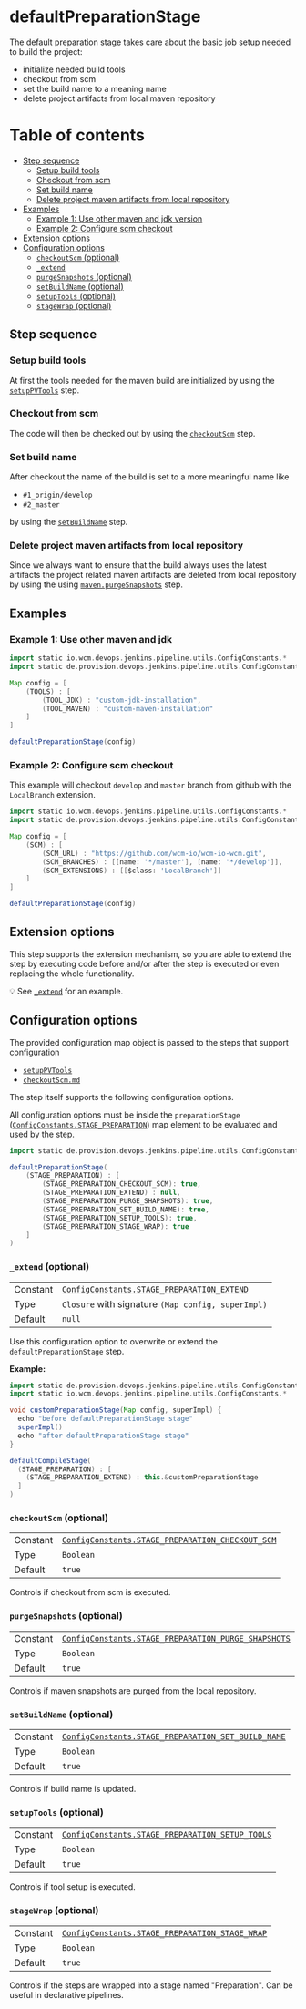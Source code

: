 # defaultPreparationStage

The default preparation stage takes care about the basic job setup
needed to build the project:

* initialize needed build tools
* checkout from scm
* set the build name to a meaning name
* delete project artifacts from local maven repository

# Table of contents
* [Step sequence](#step-sequence)
  * [Setup build tools](#setup-build-tools)
  * [Checkout from scm](#checkout-from-scm)
  * [Set build name](#set-build-name)
  * [Delete project maven artifacts from local repository](#delete-project-maven-artifacts-from-local-repository)
* [Examples](#examples)
  * [Example 1: Use other maven and jdk version](#example-1-use-other-maven-and-jdk)
  * [Example 2: Configure scm checkout](#example-2-configure-scm-checkout)
* [Extension options](#extension-options)
* [Configuration options](#configuration-options)
  * [`checkoutScm` (optional)](#checkoutscm-optional)
  * [`_extend`](#_extend-optional)
  * [`purgeSnapshots` (optional)](#purgesnapshots-optional)
  * [`setBuildName` (optional)](#setbuildname-optional)
  * [`setupTools` (optional)](#setuptools-optional)
  * [`stageWrap`  (optional)](#stagewrap-optional)

## Step sequence

### Setup build tools

At first the tools needed for the maven build are initialized by using
the [`setupPVTools`](setupPVTools.groovy) step.

### Checkout from scm

The code will then be checked out by using the
[`checkoutScm`](https://github.com/wcm-io-devops/jenkins-pipeline-library/blob/master/vars/checkoutScm.md)
step.

### Set build name

After checkout the name of the build is set to a more meaningful name like
* `#1_origin/develop`
* `#2_master`

by using the
[`setBuildName`](https://github.com/wcm-io-devops/jenkins-pipeline-library/blob/master/vars/setBuildName.md)
step.

### Delete project maven artifacts from local repository

Since we always want to ensure that the build always uses the latest
artifacts the project related maven artifacts are deleted from local
repository by using the using
[`maven.purgeSnapshots`](https://github.com/wcm-io-devops/jenkins-pipeline-library/blob/master/vars/maven.md) step.

## Examples

### Example 1: Use other maven and jdk

```groovy
import static io.wcm.devops.jenkins.pipeline.utils.ConfigConstants.*
import static de.provision.devops.jenkins.pipeline.utils.ConfigConstants.*

Map config = [
    (TOOLS) : [
        (TOOL_JDK) : "custom-jdk-installation",
        (TOOL_MAVEN) : "custom-maven-installation"
    ]
]

defaultPreparationStage(config)
```

### Example 2: Configure scm checkout

This example will checkout `develop` and `master` branch from github
with the `LocalBranch` extension.

```groovy
import static io.wcm.devops.jenkins.pipeline.utils.ConfigConstants.*
import static de.provision.devops.jenkins.pipeline.utils.ConfigConstants.*

Map config = [
    (SCM) : [
        (SCM_URL) : "https://github.com/wcm-io/wcm-io-wcm.git",
        (SCM_BRANCHES) : [[name: '*/master'], [name: '*/develop']],
        (SCM_EXTENSIONS) : [[$class: 'LocalBranch']]
    ]
]

defaultPreparationStage(config)
```

## Extension options

This step supports the extension mechanism, so you are able to extend
the step by executing code before and/or after the step is executed or
even replacing the whole functionality.

:bulb: See [`_extend`](#_extend-optional) for an example.

## Configuration options

The provided configuration map object is passed to the steps that
support configuration

* [`setupPVTools`](setupPVTools.md#configuration-options)
* [`checkoutScm.md`](https://github.com/wcm-io-devops/jenkins-pipeline-library/blob/master/vars/checkoutScm.md#configuration-options)

The step itself supports the following configuration options.

All configuration options must be inside the `preparationStage`
([`ConfigConstants.STAGE_PREPARATION`](../src/de/provision/devops/jenkins/pipeline/utils/ConfigConstants.groovy))
map element to be evaluated and used by the step.

```groovy
import static de.provision.devops.jenkins.pipeline.utils.ConfigConstants.*

defaultPreparationStage( 
    (STAGE_PREPARATION) : [
        (STAGE_PREPARATION_CHECKOUT_SCM): true,
        (STAGE_PREPARATION_EXTEND) : null,
        (STAGE_PREPARATION_PURGE_SHAPSHOTS): true,
        (STAGE_PREPARATION_SET_BUILD_NAME): true,
        (STAGE_PREPARATION_SETUP_TOOLS): true,
        (STAGE_PREPARATION_STAGE_WRAP): true
    ]
)
```

### `_extend` (optional)
|||
|---|---|
|Constant|[`ConfigConstants.STAGE_PREPARATION_EXTEND`](../src/de/provision/devops/jenkins/pipeline/utils/ConfigConstants.groovy)|
|Type|`Closure` with signature `(Map config, superImpl)`|
|Default|`null`|

Use this configuration option to overwrite or extend the
`defaultPreparationStage` step.

**Example:**
```groovy
import static de.provision.devops.jenkins.pipeline.utils.ConfigConstants.*
import static io.wcm.devops.jenkins.pipeline.utils.ConfigConstants.*

void customPreparationStage(Map config, superImpl) {
  echo "before defaultPreparationStage stage"
  superImpl()
  echo "after defaultPreparationStage stage"
}

defaultCompileStage(
  (STAGE_PREPARATION) : [
    (STAGE_PREPARATION_EXTEND) : this.&customPreparationStage
  ]
)

```

### `checkoutScm` (optional)
|          |                                                                                                                              |
|:---------|:-----------------------------------------------------------------------------------------------------------------------------|
| Constant | [`ConfigConstants.STAGE_PREPARATION_CHECKOUT_SCM`](../src/de/provision/devops/jenkins/pipeline/utils/ConfigConstants.groovy) |
| Type     | `Boolean`                                                                                                                    |
| Default  | `true`                                                                                                                       |

Controls if checkout from scm is executed.

### `purgeSnapshots` (optional)
|          |                                                                                                                                 |
|:---------|:--------------------------------------------------------------------------------------------------------------------------------|
| Constant | [`ConfigConstants.STAGE_PREPARATION_PURGE_SHAPSHOTS`](../src/de/provision/devops/jenkins/pipeline/utils/ConfigConstants.groovy) |
| Type     | `Boolean`                                                                                                                       |
| Default  | `true`                                                                                                                          |

Controls if maven snapshots are purged from the local repository.

### `setBuildName` (optional)
|          |                                                                                                                                |
|:---------|:-------------------------------------------------------------------------------------------------------------------------------|
| Constant | [`ConfigConstants.STAGE_PREPARATION_SET_BUILD_NAME`](../src/de/provision/devops/jenkins/pipeline/utils/ConfigConstants.groovy) |
| Type     | `Boolean`                                                                                                                      |
| Default  | `true`                                                                                                                         |

Controls if build name is updated.

### `setupTools` (optional)
|          |                                                                                                                             |
|:---------|:----------------------------------------------------------------------------------------------------------------------------|
| Constant | [`ConfigConstants.STAGE_PREPARATION_SETUP_TOOLS`](../src/de/provision/devops/jenkins/pipeline/utils/ConfigConstants.groovy) |
| Type     | `Boolean`                                                                                                                   |
| Default  | `true`                                                                                                                      |

Controls if tool setup is executed.

### `stageWrap` (optional)
|          |                                                                                                                             |
|:---------|:----------------------------------------------------------------------------------------------------------------------------|
| Constant | [`ConfigConstants.STAGE_PREPARATION_STAGE_WRAP`](../src/de/provision/devops/jenkins/pipeline/utils/ConfigConstants.groovy) |
| Type     | `Boolean`                                                                                                                   |
| Default  | `true`                                                                                                                      |

Controls if the steps are wrapped into a stage named "Preparation". Can
be useful in declarative pipelines.




